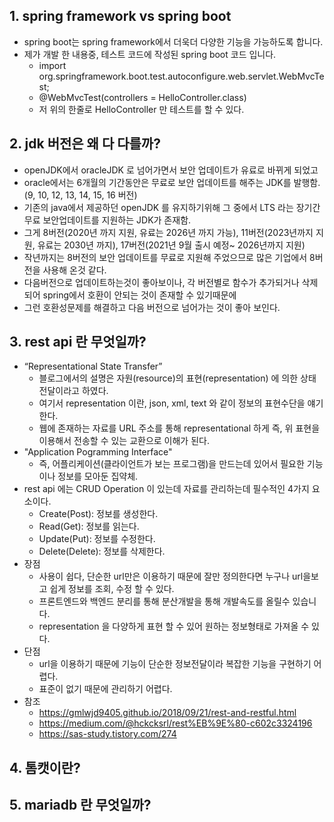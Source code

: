 ## 1. spring framework vs spring boot
  - spring boot는 spring framework에서 더욱더 다양한 기능을 가능하도록 합니다.
  - 제가 개발 한 내용중, 테스트 코드에 작성된 spring boot 코드 입니다.
    - import org.springframework.boot.test.autoconfigure.web.servlet.WebMvcTest;
    - @WebMvcTest(controllers = HelloController.class)
    - 저 위의 한줄로 HelloController 만 테스트를 할 수 있다.
## 2. jdk 버전은 왜 다 다를까?
  - openJDK에서 oracleJDK 로 넘어가면서 보안 업데이트가 유료로 바뀌게 되었고
  - oracle에서는 6개월의 기간동안은 무료로 보안 업데이트를 해주는 JDK를 발행함. (9, 10, 12, 13, 14, 15, 16 버전)
  - 기존의 java에서 제공하던 openJDK 를 유지하기위해 그 중에서 LTS 라는 장기간 무료 보안업데이트를 지원하는 JDK가 존재함.
  - 그게 8버전(2020년 까지 지원, 유료는 2026년 까지 가능), 11버전(2023년까지 지원, 유료는 2030년 까지), 17버전(2021년 9월 출시 예정~ 2026년까지 지원)
  - 작년까지는 8버전의 보안 업데이트를 무료로 지원해 주었으므로 많은 기업에서 8버전을 사용해 온것 같다.
  - 다음버전으로 업데이트하는것이 좋아보이나, 각 버전별로 함수가 추가되거나 삭제되어 spring에서 호환이 안되는 것이 존재할 수 있기때문에
  - 그런 호환성문제를 해결하고 다음 버전으로 넘어가는 것이 좋아 보인다.
## 3. rest api 란 무엇일까?
  - “Representational State Transfer” 
    - 블로그에서의 설명은 자원(resource)의 표현(representation) 에 의한 상태 전달이라고 하였다.
    - 여기서 representation 이란, json, xml, text 와 같이 정보의 표현수단을 얘기한다.
    - 웹에 존재하는 자료를 URL 주소를 통해 representational 하게 즉, 위 표현을 이용해서 전송할 수 있는 교환으로 이해가 된다.
  - "Application Pogramming Interface"
    - 즉, 어플리케이션(클라이언트가 보는 프로그램)을 만드는데 있어서 필요한 기능이나 정보를 모아둔 집약체.
  - rest api 에는 CRUD Operation 이 있는데 자료를 관리하는데 필수적인 4가지 요소이다.
    - Create(Post): 정보를 생성한다.
    - Read(Get): 정보를 읽는다.
    - Update(Put): 정보를 수정한다.
    - Delete(Delete): 정보를 삭제한다.
  - 장점
    - 사용이 쉽다, 단순한 url만은 이용하기 때문에 잘만 정의한다면 누구나 url을보고 쉽게 정보를 조회, 수정 할 수 있다.
    - 프론트엔드와 백엔드 분리를 통해 분산개발을 통해 개발속도를 올릴수 있습니다.
    - representation 을 다양하게 표현 할 수 있어 원하는 정보형태로 가져올 수 있다.
  - 단점
    - url을 이용하기 때문에 기능이 단순한 정보전달이라 복잡한 기능을 구현하기 어렵다.
    - 표준이 없기 때문에 관리하기 어렵다.
- 참조
  - https://gmlwjd9405.github.io/2018/09/21/rest-and-restful.html
  - https://medium.com/@hckcksrl/rest%EB%9E%80-c602c3324196
  - https://sas-study.tistory.com/274

## 4. 톰캣이란?

## 5. mariadb 란 무엇일까?
